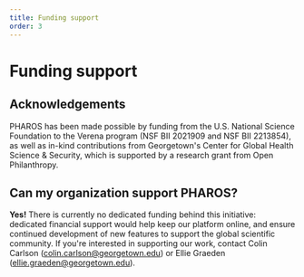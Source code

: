 ```yaml
---
title: Funding support
order: 3
---
```


# Funding support 

## Acknowledgements

PHAROS has been made possible by funding from the U.S. National Science Foundation to the Verena program (NSF BII 2021909 and NSF BII 2213854), as well as in-kind contributions from Georgetown's Center for Global Health Science & Security, which is supported by a research grant from Open Philanthropy.

## Can my organization support PHAROS?

**Yes!** 
There is currently no dedicated funding behind this initiative: dedicated financial support would help keep our platform online, and ensure continued development of new features to support the global scientific community. If you're interested in supporting our work, contact Colin Carlson (colin.carlson@georgetown.edu) or Ellie Graeden (ellie.graeden@georgetown.edu).